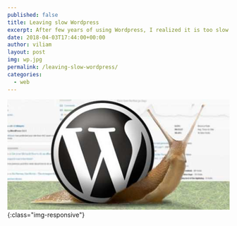 ```yaml
---
published: false
title: Leaving slow Wordpress
excerpt: After few years of using Wordpress, I realized it is too slow for me. So I moved my blog to much faster solution, called Jekyll.
date: 2018-04-03T17:44:00+00:00
author: viliam
layout: post
img: wp.jpg
permalink: /leaving-slow-wordpress/
categories:
  - web
---
```


![Wordpress is very slow](/images/wpslow.jpg){:class="img-responsive"}
